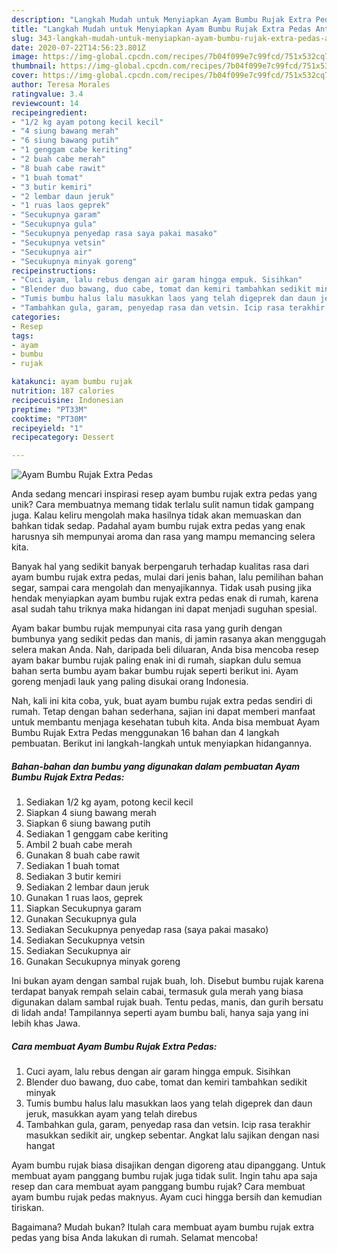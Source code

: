 ```yaml
---
description: "Langkah Mudah untuk Menyiapkan Ayam Bumbu Rujak Extra Pedas Anti Gagal"
title: "Langkah Mudah untuk Menyiapkan Ayam Bumbu Rujak Extra Pedas Anti Gagal"
slug: 343-langkah-mudah-untuk-menyiapkan-ayam-bumbu-rujak-extra-pedas-anti-gagal
date: 2020-07-22T14:56:23.801Z
image: https://img-global.cpcdn.com/recipes/7b04f099e7c99fcd/751x532cq70/ayam-bumbu-rujak-extra-pedas-foto-resep-utama.jpg
thumbnail: https://img-global.cpcdn.com/recipes/7b04f099e7c99fcd/751x532cq70/ayam-bumbu-rujak-extra-pedas-foto-resep-utama.jpg
cover: https://img-global.cpcdn.com/recipes/7b04f099e7c99fcd/751x532cq70/ayam-bumbu-rujak-extra-pedas-foto-resep-utama.jpg
author: Teresa Morales
ratingvalue: 3.4
reviewcount: 14
recipeingredient:
- "1/2 kg ayam potong kecil kecil"
- "4 siung bawang merah"
- "6 siung bawang putih"
- "1 genggam cabe keriting"
- "2 buah cabe merah"
- "8 buah cabe rawit"
- "1 buah tomat"
- "3 butir kemiri"
- "2 lembar daun jeruk"
- "1 ruas laos geprek"
- "Secukupnya garam"
- "Secukupnya gula"
- "Secukupnya penyedap rasa saya pakai masako"
- "Secukupnya vetsin"
- "Secukupnya air"
- "Secukupnya minyak goreng"
recipeinstructions:
- "Cuci ayam, lalu rebus dengan air garam hingga empuk. Sisihkan"
- "Blender duo bawang, duo cabe, tomat dan kemiri tambahkan sedikit minyak"
- "Tumis bumbu halus lalu masukkan laos yang telah digeprek dan daun jeruk, masukkan ayam yang telah direbus"
- "Tambahkan gula, garam, penyedap rasa dan vetsin. Icip rasa terakhir masukkan sedikit air, ungkep sebentar. Angkat lalu sajikan dengan nasi hangat"
categories:
- Resep
tags:
- ayam
- bumbu
- rujak

katakunci: ayam bumbu rujak 
nutrition: 187 calories
recipecuisine: Indonesian
preptime: "PT33M"
cooktime: "PT30M"
recipeyield: "1"
recipecategory: Dessert

---
```



![Ayam Bumbu Rujak Extra Pedas](https://img-global.cpcdn.com/recipes/7b04f099e7c99fcd/751x532cq70/ayam-bumbu-rujak-extra-pedas-foto-resep-utama.jpg)

Anda sedang mencari inspirasi resep ayam bumbu rujak extra pedas yang unik? Cara membuatnya memang tidak terlalu sulit namun tidak gampang juga. Kalau keliru mengolah maka hasilnya tidak akan memuaskan dan bahkan tidak sedap. Padahal ayam bumbu rujak extra pedas yang enak harusnya sih mempunyai aroma dan rasa yang mampu memancing selera kita.

Banyak hal yang sedikit banyak berpengaruh terhadap kualitas rasa dari ayam bumbu rujak extra pedas, mulai dari jenis bahan, lalu pemilihan bahan segar, sampai cara mengolah dan menyajikannya. Tidak usah pusing jika hendak menyiapkan ayam bumbu rujak extra pedas enak di rumah, karena asal sudah tahu triknya maka hidangan ini dapat menjadi suguhan spesial.

Ayam bakar bumbu rujak mempunyai cita rasa yang gurih dengan bumbunya yang sedikit pedas dan manis, di jamin rasanya akan menggugah selera makan Anda. Nah, daripada beli diluaran, Anda bisa mencoba resep ayam bakar bumbu rujak paling enak ini di rumah, siapkan dulu semua bahan serta bumbu ayam bakar bumbu rujak seperti berikut ini. Ayam goreng menjadi lauk yang paling disukai orang Indonesia.


Nah, kali ini kita coba, yuk, buat ayam bumbu rujak extra pedas sendiri di rumah. Tetap dengan bahan sederhana, sajian ini dapat memberi manfaat untuk membantu menjaga kesehatan tubuh kita. Anda bisa membuat Ayam Bumbu Rujak Extra Pedas menggunakan 16 bahan dan 4 langkah pembuatan. Berikut ini langkah-langkah untuk menyiapkan hidangannya.

<!--inarticleads1-->

##### Bahan-bahan dan bumbu yang digunakan dalam pembuatan Ayam Bumbu Rujak Extra Pedas:

1. Sediakan 1/2 kg ayam, potong kecil kecil
1. Siapkan 4 siung bawang merah
1. Siapkan 6 siung bawang putih
1. Sediakan 1 genggam cabe keriting
1. Ambil 2 buah cabe merah
1. Gunakan 8 buah cabe rawit
1. Sediakan 1 buah tomat
1. Sediakan 3 butir kemiri
1. Sediakan 2 lembar daun jeruk
1. Gunakan 1 ruas laos, geprek
1. Siapkan Secukupnya garam
1. Gunakan Secukupnya gula
1. Sediakan Secukupnya penyedap rasa (saya pakai masako)
1. Sediakan Secukupnya vetsin
1. Sediakan Secukupnya air
1. Gunakan Secukupnya minyak goreng


Ini bukan ayam dengan sambal rujak buah, loh. Disebut bumbu rujak karena terdapat banyak rempah selain cabai, termasuk gula merah yang biasa digunakan dalam sambal rujak buah. Tentu pedas, manis, dan gurih bersatu di lidah anda! Tampilannya seperti ayam bumbu bali, hanya saja yang ini lebih khas Jawa. 

<!--inarticleads2-->

##### Cara membuat Ayam Bumbu Rujak Extra Pedas:

1. Cuci ayam, lalu rebus dengan air garam hingga empuk. Sisihkan
1. Blender duo bawang, duo cabe, tomat dan kemiri tambahkan sedikit minyak
1. Tumis bumbu halus lalu masukkan laos yang telah digeprek dan daun jeruk, masukkan ayam yang telah direbus
1. Tambahkan gula, garam, penyedap rasa dan vetsin. Icip rasa terakhir masukkan sedikit air, ungkep sebentar. Angkat lalu sajikan dengan nasi hangat


Ayam bumbu rujak biasa disajikan dengan digoreng atau dipanggang. Untuk membuat ayam panggang bumbu rujak juga tidak sulit. Ingin tahu apa saja resep dan cara membuat ayam panggang bumbu rujak? Cara membuat ayam bumbu rujak pedas maknyus. Ayam cuci hingga bersih dan kemudian tiriskan. 

Bagaimana? Mudah bukan? Itulah cara membuat ayam bumbu rujak extra pedas yang bisa Anda lakukan di rumah. Selamat mencoba!
